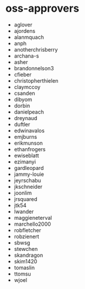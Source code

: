 # oss-approvers
* aglover
* ajordens
* alanmquach
* anph
* anotherchrisberry
* archana-s
* asher
* brandonnelson3
* cfieber
* christopherthielen
* claymccoy
* csanden
* dibyom
* dorbin
* danielpeach
* dreynaud
* duftler
* edwinavalos
* emjburns
* erikmunson
* ethanfrogers
* ewiseblatt
* ezimanyi
* gardleopard
* jammy-louie
* jeyrschabu
* jkschneider
* joonlim
* jrsquared
* jtk54
* lwander
* maggieneterval
* marchello2000
* robfletcher
* robzienert
* sbwsg
* stewchen
* skandragon
* skim1420
* tomaslin
* ttomsu
* wjoel
